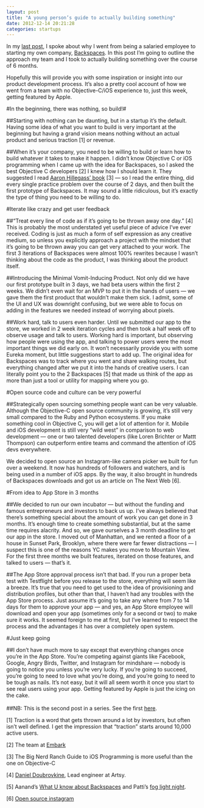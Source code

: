 ```yaml
---
layout: post
title: "A young person’s guide to actually building something"
date: 2012-12-14 20:21:28
categories: startups
---
```


In my [last post](/startups/2012/12/07/young-persons-guide-to-quitting-your-job.html), I spoke about why I went from being a salaried employee to starting my own company, [Backspaces](http://backspac.es). In this post I’m going to outline the approach my team and I took to actually building something over the course of 6 months.

Hopefully this will provide you with some inspiration or insight into our product development process. It’s also a pretty cool account of how we went from a team with no Objective-C/iOS experience to, just this week, getting featured by Apple.

#In the beginning, there was nothing, so build!#

##Starting with nothing can be daunting, but in a startup it’s the default.
Having some idea of what you want to build is very important at the beginning but having a grand vision means nothing without an actual product and serious traction \[1\] or revenue.

##When it’s your company, you need to be willing to build or learn how to build whatever it takes to make it happen.
I didn’t know Objective C or iOS programming when I came up with the idea for Backspaces, so I asked the best Objective C developers \[2\] I knew how I should learn it. They suggested I read [Aaron Hillegass’ book](http://www.amazon.com/gp/product/0321821521/ref=as_li_qf_sp_asin_tl?ie=UTF8&camp=1789&creative=9325&creativeASIN=0321821521&linkCode=as2&tag=arbor02-20) \[3\] — so I read the entire thing, did every single practice problem over the course of 2 days, and then built the first prototype of Backspaces. It may sound a little ridiculous, but it’s exactly the type of thing you need to be willing to do.

#Iterate like crazy and get user feedback

##“Treat every line of code as if it’s going to be thrown away one day.” \[4\]
This is probably the most understated yet useful piece of advice I’ve ever received. Coding is just as much a form of self expression as any creative medium, so unless you explicitly approach a project with the mindset that it’s going to be thrown away you can get very attached to your work. The first 3 iterations of Backspaces were almost 100% rewrites because I wasn’t thinking about the code as the product, I was thinking about the product itself.

##Introducing the Minimal Vomit-Inducing Product.
Not only did we have our first prototype built in 3 days, we had beta users within the first 2 weeks. We didn’t even wait for an MVP to put it in the hands of users — we gave them the first product that wouldn’t make them sick. I admit, some of the UI and UX was downright confusing, but we were able to focus on adding in the features we needed instead of worrying about pixels.

##Work hard, talk to users even harder.
Until we submitted our app to the store, we worked in 2 week iteration cycles and then took a half week off to observe usage and talk to users. Working hard is important, but observing how people were using the app, and talking to power users were the most important things we did early on. It won’t necessarily provide you with some Eureka moment, but little suggestions start to add up. The original idea for Backspaces was to track where you went and share walking routes, but everything changed after we put it into the hands of creative users. I can literally point you to the 2 Backspaces \[5\] that made us think of the app as more than just a tool or utility for mapping where you go.



#Open source code and culture can be very powerful

##Strategically open sourcing something people want can be very valuable.
Although the Objective-C open source community is growing, it’s still very small compared to the Ruby and Python ecosystems. If you make something cool in Objective C, you will get a lot of attention for it. Mobile and iOS development is still very “wild west” in comparison to web development — one or two talented developers (like Loren Brichter or Mattt Thompson) can outperform entire teams and command the attention of iOS devs everywhere.

We decided to open source an Instagram-like camera picker we built for fun over a weekend. It now has hundreds of followers and watchers, and is being used in a number of iOS apps. By the way, it also brought in hundreds of Backspaces downloads and got us an article on The Next Web \[6\].

#From idea to App Store in 3 months

##We decided to run our own incubator — but without the funding and famous entrepreneurs and investors to back us up.
I’ve always believed that there’s something special about the amount of work you can get done in 3 months. It’s enough time to create something substantial, but at the same time requires alacrity. And so, we gave ourselves a 3 month deadline to get our app in the store. I moved out of Manhattan, and we rented a floor of a house in Sunset Park, Brooklyn, where there were far fewer distractions — I suspect this is one of the reasons YC makes you move to Mountain View. For the first three months we built features, iterated on those features, and talked to users — that’s it.

##The App Store approval process isn’t that bad.
If you run a proper beta test with Testflight before you release to the store, everything will seem like a breeze. It’s true that you need to get used to the idea of provisioning and distribution profiles, but other than that, I haven’t had any troubles with the App Store process. Just assume it’s going to take any where from 7 to 14 days for them to approve your app — and yes, an App Store employee will download and open your app (sometimes only for a second or two) to make sure it works. It seemed foreign to me at first, but I’ve learned to respect the process and the advantages it has over a completely open system.

#Just keep going

##I don’t have much more to say except that everything changes once you’re in the App Store.
You’re competing against giants like Facebook, Google, Angry Birds, Twitter, and Instagram for mindshare — nobody is going to notice you unless you’re very lucky. If you’re going to succeed, you’re going to need to love what you’re doing, and you’re going to need to be tough as nails. It’s not easy, but it will all seem worth it once you start to see real users using your app. Getting featured by Apple is just the icing on the cake.
<br /><br />
##NB: This is the second post in a series. See the first [here](/startups/2012/12/07/young-persons-guide-to-quitting-your-job.html).

\[1\] Traction is a word that gets thrown around a lot by investors, but often isn’t well defined. I get the impression that “traction” starts around 10,000 active users.

\[2\] The team at [Embark](http://letsembark.com) 

\[3\] The Big Nerd Ranch Guide to iOS Programming is more useful than the one on Objective-C

\[4\] [Daniel Doubrovkine](http://twitter.com/dblockdotorg), Lead engineer at Artsy.

\[5\] Aanand’s [What U know about Backspaces](http://backspac.es/r/4meLz27LlN) and Patti’s [fog light night](http://www.backspac.es/r/FabeIe7jBz).

\[6\] [Open source instagram](http://thenextweb.com/dd/2012/08/22/heres-open-source-instagram-clone-develop)